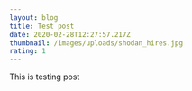 ```yaml
---
layout: blog
title: Test post
date: 2020-02-28T12:27:57.217Z
thumbnail: /images/uploads/shodan_hires.jpg
rating: 1
---
```

This is testing post
